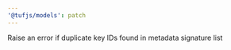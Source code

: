 ```yaml
---
'@tufjs/models': patch
---
```


Raise an error if duplicate key IDs found in metadata signature list
